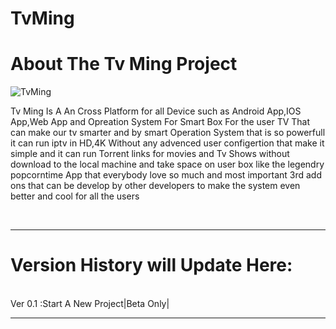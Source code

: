 # TvMing
<h1>About The Tv Ming Project</h1>
<img src="https://c7.uihere.com/files/165/256/858/web-development-mobile-app-development-android-software-development-website-under-construction.jpg" alt="TvMing" />
<p>Tv Ming Is A An Cross Platform for all Device such as Android App,IOS App,Web App and Opreation System For Smart Box For the user TV That can make our tv smarter and by smart Operation System that is so powerfull it can run iptv in HD,4K Without any advenced user configertion that make it simple and it can run Torrent links for movies and Tv Shows without download to the local machine and take space on user box like the legendry popcorntime App that everybody love so much and most important 3rd add ons that can be develop by other developers to make the system even better and cool for all the users</p>
<br>
<hr></hr>
<h1>Version History will Update Here:</h1>
<br>
Ver 0.1 :Start A New Project|Beta Only|
<hr>

